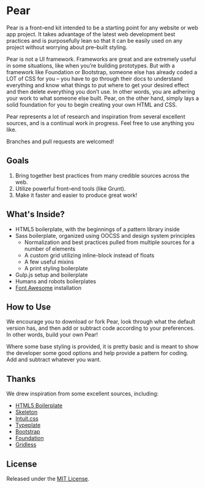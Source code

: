 # Pear
Pear is a front–end kit intended to be a starting point for any website or web app project. It takes advantage of the latest web development best practices and is purposefully lean so that it can be easily used on any project without worrying about pre–built styling.

Pear is not a UI framework. Frameworks are great and are extremely useful in some situations, like when you’re building prototypes. But with a framework like Foundation or Bootstrap, someone else has already coded a LOT of CSS for you – you have to go through their docs to understand everything and know what things to put where to get your desired effect and then delete everything you don’t use. In other words, you are adhering your work to what someone else built. Pear, on the other hand, simply lays a solid foundation for you to begin creating your own HTML and CSS. 

Pear represents a lot of research and inspiration from several excellent sources, and is a continual work in progress. Feel free to use anything you like.

Branches and pull requests are welcomed!

## Goals
1. Bring together best practices from many credible sources across the web.
2. Utilize powerful front–end tools (like Grunt).
3. Make it faster and easier to produce great work!

## What's Inside?
- HTML5 boilerplate, with the beginnings of a pattern library inside
- Sass boilerplate, organized using OOCSS and design system principles
	- Normalization and best practices pulled from multiple sources for a number of elements
	- A custom grid utilizing inline-block instead of floats
	- A few useful mixins
	- A print styling boilerplate
- Gulp.js setup and boilerplate
- Humans and robots boilerplates
- [Font Awesome](http://fortawesome.github.io/Font-Awesome/) installation

## How to Use
We encourage you to download or fork Pear, look through what the default version has, and then add or subtract code according to your preferences. In other words, build your own Pear!

Where some base styling is provided, it is pretty basic and is meant to show the developer some good options and help provide a pattern for coding. Add and subtract whatever you want.

## Thanks
We drew inspiration from some excellent sources, including:
- [HTML5 Boilerplate](https://github.com/h5bp/html5-boilerplate)
- [Skeleton](https://github.com/dhg/Skeleton)
- [Intuit.css](http://inuitcss.com/) 
- [Typeplate](http://typeplate.com/)
- [Bootstrap](http://getbootstrap.com/)
- [Foundation](http://foundation.zurb.com/index.html)
- [Gridless](http://thatcoolguy.github.io/gridless-boilerplate/)

## License

Released under the [MIT License](LICENSE.txt).